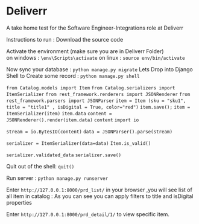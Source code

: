# Deliverr

A take home test for the Software Engineer-Integrations role at Deliverr

Instructions to run :
Download the source code

Activate the environment (make sure you are in Deliverr Folder)  
 on windows : `\env\Scripts\activate`
on linux : `source env/bin/activate`

Now sync your database : `python manage.py migrate`
Lets Drop into Django Shell to Create some record : `python manage.py shell`

`from Catalog.models import Item`
`from Catalog.serializers import ItemSerializer`
`from rest_framework.renderers import JSONRenderer`
`from rest_framework.parsers import JSONParser`
`item = Item (sku = "sku1", title = "title1" , isDigital = True, color="red")`
`item.save();`
`item = ItemSerializer(item)`
`item.data`
`content = JSONRenderer().render(item.data)`
`content`
`import io`

`stream = io.BytesIO(content)`
`data = JSONParser().parse(stream)`

`serializer = ItemSerializer(data=data)`
`Item.is_valid()`

`serializer.validated_data`
`serializer.save()`

Quit out of the shell: `quit()`

Run server :
`python manage.py runserver`

Enter `http://127.0.0.1:8000/prd_list/` in your browser ,you will see list of all item in catalog :
As you can see you can apply filters to title and isDigital properties

Enter `http://127.0.0.1:8000/prd_detail/1/` to view specific item.
